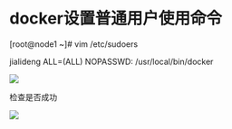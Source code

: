 # docker设置普通用户使用命令

[root@node1 ~]# vim /etc/sudoers

jialideng  ALL=(ALL) NOPASSWD: /usr/local/bin/docker

![](/Users/zhouqiting/Desktop/document/微服务/docker/docker设置非root用户使用命令/WeChatb4116838ea8e9d655de584bc797b617f.jpg)

检查是否成功

![](/Users/zhouqiting/Desktop/document/微服务/docker/docker设置非root用户使用命令/WeChat25cbf2e3049fc00b4ffe713c9d4b1e0e.jpg)